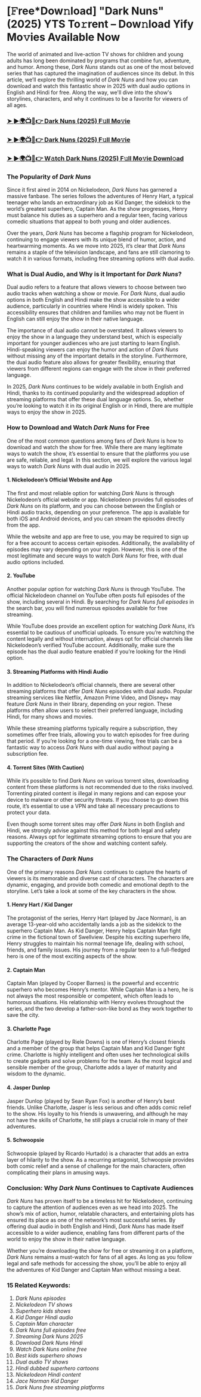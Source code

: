 # [𝙵ree*Dow𝚗load] "Dark Nuns"(2025) YTS To𝚛rent – Dow𝚗load Yify Mo𝚟ies Available Now

The world of animated and live-action TV shows for children and young adults has long been dominated by programs that combine fun, adventure, and humor. Among these, *Dark Nuns* stands out as one of the most beloved series that has captured the imagination of audiences since its debut. In this article, we’ll explore the thrilling world of *Dark Nuns* and how you can download and watch this fantastic show in 2025 with dual audio options in English and Hindi for free. Along the way, we'll dive into the show's storylines, characters, and why it continues to be a favorite for viewers of all ages.

<h3><a href="https://short.cl/mJvCB">➤ ►🌍📺📱👉 Dark Nuns (2025) F𝚞ll Mo𝚟ie</a></h3>

<h3><a href="https://short.cl/mJvCB">➤ ►🌍📺📱👉 Dark Nuns (2025) F𝚞ll Mo𝚟ie</a></h3>

<h3><a href="https://short.cl/mJvCB">➤ ►🌍📺📱👉 W𝚊tch Dark Nuns (2025) F𝚞ll Mo𝚟ie Downl𝚘ad</a></h3>

### The Popularity of *Dark Nuns*

Since it first aired in 2014 on Nickelodeon, *Dark Nuns* has garnered a massive fanbase. The series follows the adventures of Henry Hart, a typical teenager who lands an extraordinary job as Kid Danger, the sidekick to the world’s greatest superhero, Captain Man. As the show progresses, Henry must balance his duties as a superhero and a regular teen, facing various comedic situations that appeal to both young and older audiences.

Over the years, *Dark Nuns* has become a flagship program for Nickelodeon, continuing to engage viewers with its unique blend of humor, action, and heartwarming moments. As we move into 2025, it’s clear that *Dark Nuns* remains a staple of the television landscape, and fans are still clamoring to watch it in various formats, including free streaming options with dual audio.

### What is Dual Audio, and Why is it Important for *Dark Nuns*?

Dual audio refers to a feature that allows viewers to choose between two audio tracks when watching a show or movie. For *Dark Nuns*, dual audio options in both English and Hindi make the show accessible to a wider audience, particularly in countries where Hindi is widely spoken. This accessibility ensures that children and families who may not be fluent in English can still enjoy the show in their native language.

The importance of dual audio cannot be overstated. It allows viewers to enjoy the show in a language they understand best, which is especially important for younger audiences who are just starting to learn English. Hindi-speaking viewers can enjoy the humor and action of *Dark Nuns* without missing any of the important details in the storyline. Furthermore, the dual audio feature also allows for greater flexibility, ensuring that viewers from different regions can engage with the show in their preferred language.

In 2025, *Dark Nuns* continues to be widely available in both English and Hindi, thanks to its continued popularity and the widespread adoption of streaming platforms that offer these dual language options. So, whether you’re looking to watch it in its original English or in Hindi, there are multiple ways to enjoy the show in 2025.

### How to Download and Watch *Dark Nuns* for Free

One of the most common questions among fans of *Dark Nuns* is how to download and watch the show for free. While there are many legitimate ways to watch the show, it’s essential to ensure that the platforms you use are safe, reliable, and legal. In this section, we will explore the various legal ways to watch *Dark Nuns* with dual audio in 2025.

#### 1. **Nickelodeon’s Official Website and App**

The first and most reliable option for watching *Dark Nuns* is through Nickelodeon’s official website or app. Nickelodeon provides full episodes of *Dark Nuns* on its platform, and you can choose between the English or Hindi audio tracks, depending on your preference. The app is available for both iOS and Android devices, and you can stream the episodes directly from the app.

While the website and app are free to use, you may be required to sign up for a free account to access certain episodes. Additionally, the availability of episodes may vary depending on your region. However, this is one of the most legitimate and secure ways to watch *Dark Nuns* for free, with dual audio options included.

#### 2. **YouTube**

Another popular option for watching *Dark Nuns* is through YouTube. The official Nickelodeon channel on YouTube often posts full episodes of the show, including several in Hindi. By searching for *Dark Nuns full episodes* in the search bar, you will find numerous episodes available for free streaming.

While YouTube does provide an excellent option for watching *Dark Nuns*, it’s essential to be cautious of unofficial uploads. To ensure you’re watching the content legally and without interruption, always opt for official channels like Nickelodeon’s verified YouTube account. Additionally, make sure the episode has the dual audio feature enabled if you’re looking for the Hindi option.

#### 3. **Streaming Platforms with Hindi Audio**

In addition to Nickelodeon’s official channels, there are several other streaming platforms that offer *Dark Nuns* episodes with dual audio. Popular streaming services like Netflix, Amazon Prime Video, and Disney+ may feature *Dark Nuns* in their library, depending on your region. These platforms often allow users to select their preferred language, including Hindi, for many shows and movies.

While these streaming platforms typically require a subscription, they sometimes offer free trials, allowing you to watch episodes for free during that period. If you’re looking for a one-time viewing, free trials can be a fantastic way to access *Dark Nuns* with dual audio without paying a subscription fee.

#### 4. **Torrent Sites (With Caution)**

While it’s possible to find *Dark Nuns* on various torrent sites, downloading content from these platforms is not recommended due to the risks involved. Torrenting pirated content is illegal in many regions and can expose your device to malware or other security threats. If you choose to go down this route, it’s essential to use a VPN and take all necessary precautions to protect your data.

Even though some torrent sites may offer *Dark Nuns* in both English and Hindi, we strongly advise against this method for both legal and safety reasons. Always opt for legitimate streaming options to ensure that you are supporting the creators of the show and watching content safely.

### The Characters of *Dark Nuns*

One of the primary reasons *Dark Nuns* continues to capture the hearts of viewers is its memorable and diverse cast of characters. The characters are dynamic, engaging, and provide both comedic and emotional depth to the storyline. Let’s take a look at some of the key characters in the show.

#### 1. **Henry Hart / Kid Danger**

The protagonist of the series, Henry Hart (played by Jace Norman), is an average 13-year-old who accidentally lands a job as the sidekick to the superhero Captain Man. As Kid Danger, Henry helps Captain Man fight crime in the fictional town of Swellview. Despite his exciting superhero life, Henry struggles to maintain his normal teenage life, dealing with school, friends, and family issues. His journey from a regular teen to a full-fledged hero is one of the most exciting aspects of the show.

#### 2. **Captain Man**

Captain Man (played by Cooper Barnes) is the powerful and eccentric superhero who becomes Henry’s mentor. While Captain Man is a hero, he is not always the most responsible or competent, which often leads to humorous situations. His relationship with Henry evolves throughout the series, and the two develop a father-son-like bond as they work together to save the city.

#### 3. **Charlotte Page**

Charlotte Page (played by Riele Downs) is one of Henry’s closest friends and a member of the group that helps Captain Man and Kid Danger fight crime. Charlotte is highly intelligent and often uses her technological skills to create gadgets and solve problems for the team. As the most logical and sensible member of the group, Charlotte adds a layer of maturity and wisdom to the dynamic.

#### 4. **Jasper Dunlop**

Jasper Dunlop (played by Sean Ryan Fox) is another of Henry’s best friends. Unlike Charlotte, Jasper is less serious and often adds comic relief to the show. His loyalty to his friends is unwavering, and although he may not have the skills of Charlotte, he still plays a crucial role in many of their adventures.

#### 5. **Schwoopsie**

Schwoopsie (played by Ricardo Hurtado) is a character that adds an extra layer of hilarity to the show. As a recurring antagonist, Schwoopsie provides both comic relief and a sense of challenge for the main characters, often complicating their plans in amusing ways.

### Conclusion: Why *Dark Nuns* Continues to Captivate Audiences

*Dark Nuns* has proven itself to be a timeless hit for Nickelodeon, continuing to capture the attention of audiences even as we head into 2025. The show’s mix of action, humor, relatable characters, and entertaining plots has ensured its place as one of the network’s most successful series. By offering dual audio in both English and Hindi, *Dark Nuns* has made itself accessible to a wider audience, enabling fans from different parts of the world to enjoy the show in their native language.

Whether you’re downloading the show for free or streaming it on a platform, *Dark Nuns* remains a must-watch for fans of all ages. As long as you follow legal and safe methods for accessing the show, you’ll be able to enjoy all the adventures of Kid Danger and Captain Man without missing a beat.

### 15 Related Keywords:
1. *Dark Nuns episodes*
2. *Nickelodeon TV shows*
3. *Superhero kids shows*
4. *Kid Danger Hindi audio*
5. *Captain Man character*
6. *Dark Nuns full episodes free*
7. *Streaming *Dark Nuns* 2025*
8. *Download *Dark Nuns* Hindi*
9. *Watch *Dark Nuns* online free*
10. *Best kids superhero shows*
11. *Dual audio TV shows*
12. *Hindi dubbed superhero cartoons*
13. *Nickelodeon Hindi content*
14. *Jace Norman Kid Danger*
15. *Dark Nuns free streaming platforms*
